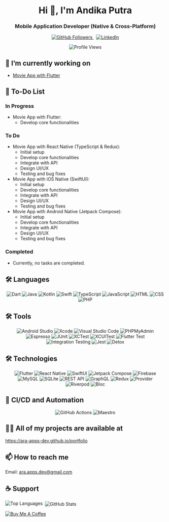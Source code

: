 <h1 align="center">Hi 👋, I'm Andika Putra</h1>
<h3 align="center">Mobile Application Developer (Native & Cross-Platform)</h3>

<p align="center">
  <a href="https://github.com/ara-apps-dev">
    <img src="https://img.shields.io/github/followers/ara-apps-dev?label=Follow&style=social" alt="GitHub Followers">
  </a>
  &nbsp;
  <a href="https://www.linkedin.com/in/andika-p-2a337a214">
    <img src="https://img.shields.io/badge/LinkedIn-Connect-blue" alt="LinkedIn">
  </a>
</p>

<p align="center">
  <img src="https://komarev.com/ghpvc/?username=ara-apps-dev&label=Profile%20views&color=0e75b6&style=flat" alt="Profile Views">
</p>

<h2>🔭 I’m currently working on</h2>
<ul>
  <li><a href="https://github.com/ara-apps-dev/movie-app-flutter">Movie App with Flutter</a></li>
</ul>

<h2>📝 To-Do List</h2>

<h3>In Progress</h3>
<ul>
  <li>Movie App with Flutter:
    <ul>
      <li>Develop core functionalities</li>
    </ul>
  </li>
</ul>

<h3>To Do</h3>
<ul>
  <li>Movie App with React Native (TypeScript & Redux):
    <ul>
      <li>Initial setup</li>
      <li>Develop core functionalities</li>
      <li>Integrate with API</li>
      <li>Design UI/UX</li>
      <li>Testing and bug fixes</li>
    </ul>
  </li>
  <li>Movie App with iOS Native (SwiftUI):
    <ul>
      <li>Initial setup</li>
      <li>Develop core functionalities</li>
      <li>Integrate with API</li>
      <li>Design UI/UX</li>
      <li>Testing and bug fixes</li>
    </ul>
  </li>
  <li>Movie App with Android Native (Jetpack Compose):
    <ul>
      <li>Initial setup</li>
      <li>Develop core functionalities</li>
      <li>Integrate with API</li>
      <li>Design UI/UX</li>
      <li>Testing and bug fixes</li>
    </ul>
  </li>
</ul>

<h3>Completed</h3>
<ul>
  <li>Currently, no tasks are completed.</li>
</ul>

<h2>🛠 Languages</h2>
<p align="center">
  <img src="https://img.shields.io/badge/Dart-0175C2?style=for-the-badge&logo=dart&logoColor=white" alt="Dart">
  <img src="https://img.shields.io/badge/Java-007396?style=for-the-badge&logo=java&logoColor=white" alt="Java">
  <img src="https://img.shields.io/badge/Kotlin-0095D5?style=for-the-badge&logo=kotlin&logoColor=white" alt="Kotlin">
  <img src="https://img.shields.io/badge/Swift-FA7343?style=for-the-badge&logo=swift&logoColor=white" alt="Swift">
  <img src="https://img.shields.io/badge/TypeScript-007ACC?style=for-the-badge&logo=typescript&logoColor=white" alt="TypeScript">
  <img src="https://img.shields.io/badge/JavaScript-F7DF1E?style=for-the-badge&logo=javascript&logoColor=black" alt="JavaScript">
  <img src="https://img.shields.io/badge/HTML5-E34F26?style=for-the-badge&logo=html5&logoColor=white" alt="HTML">
  <img src="https://img.shields.io/badge/CSS3-1572B6?style=for-the-badge&logo=css3&logoColor=white" alt="CSS">
  <img src="https://img.shields.io/badge/PHP-777BB4?style=for-the-badge&logo=php&logoColor=white" alt="PHP">
</p>

<h2>🛠 Tools</h2>
<p align="center">
  <img src="https://img.shields.io/badge/Android_Studio-3DDC84?style=for-the-badge&logo=android-studio&logoColor=white" alt="Android Studio">
  <img src="https://img.shields.io/badge/Xcode-1575F9?style=for-the-badge&logo=xcode&logoColor=white" alt="Xcode">
  <img src="https://img.shields.io/badge/Visual_Studio_Code-007ACC?style=for-the-badge&logo=visual-studio-code&logoColor=white" alt="Visual Studio Code">
  <img src="https://img.shields.io/badge/PHPMyAdmin-00529B?style=for-the-badge&logo=phpmyadmin&logoColor=white" alt="PHPMyAdmin">
  <img src="https://img.shields.io/badge/Espresso-3DDC84?style=for-the-badge&logo=android&logoColor=white" alt="Espresso">
  <img src="https://img.shields.io/badge/JUnit-25A162?style=for-the-badge&logo=junit5&logoColor=white" alt="JUnit">
  <img src="https://img.shields.io/badge/XCTest-1575F9?style=for-the-badge&logo=xcode&logoColor=white" alt="XCTest">
  <img src="https://img.shields.io/badge/XCUITest-5A5A5A?style=for-the-badge&logo=xcode&logoColor=white" alt="XCUITest">
  <img src="https://img.shields.io/badge/Flutter_Test-02569B?style=for-the-badge&logo=flutter&logoColor=white" alt="Flutter Test">
  <img src="https://img.shields.io/badge/Integration_Testing-FFA100?style=for-the-badge&logo=flutter&logoColor=white" alt="Integration Testing">
  <img src="https://img.shields.io/badge/Jest-C21325?style=for-the-badge&logo=jest&logoColor=white" alt="Jest">
  <img src="https://img.shields.io/badge/Detox-7E57C2?style=for-the-badge&logo=detox&logoColor=white" alt="Detox">
</p>

<h2>🛠 Technologies</h2>
<p align="center">
  <img src="https://img.shields.io/badge/Flutter-02569B?style=for-the-badge&logo=flutter&logoColor=white" alt="Flutter">
  <img src="https://img.shields.io/badge/React_Native-20232A?style=for-the-badge&logo=react&logoColor=61DAFB" alt="React Native">
  <img src="https://img.shields.io/badge/SwiftUI-34AADC?style=for-the-badge&logo=swift&logoColor=white" alt="SwiftUI">
  <img src="https://img.shields.io/badge/Jetpack_Compose-4285F4?style=for-the-badge&logo=jetpack-compose&logoColor=white" alt="Jetpack Compose">
  <img src="https://img.shields.io/badge/Firebase-FFCA28?style=for-the-badge&logo=firebase&logoColor=black" alt="Firebase">
  <img src="https://img.shields.io/badge/MySQL-4479A1?style=for-the-badge&logo=mysql&logoColor=white" alt="MySQL">
  <img src="https://img.shields.io/badge/SQLite-003B57?style=for-the-badge&logo=sqlite&logoColor=white" alt="SQLite">
  <img src="https://img.shields.io/badge/REST_API-000000?style=for-the-badge&logo=rest&logoColor=white" alt="REST API">
  <img src="https://img.shields.io/badge/GraphQL-E10098?style=for-the-badge&logo=graphql&logoColor=white" alt="GraphQL">
  <img src="https://img.shields.io/badge/Redux-764ABC?style=for-the-badge&logo=redux&logoColor=white" alt="Redux">
  <img src="https://img.shields.io/badge/Provider-1D3557?style=for-the-badge&logoColor=white" alt="Provider">
  <img src="https://img.shields.io/badge/Riverpod-8E2DE2?style=for-the-badge&logoColor=white" alt="Riverpod">
  <img src="https://img.shields.io/badge/Bloc-4B86F1?style=for-the-badge&logoColor=white" alt="Bloc">
</p>

<h2>🚀 CI/CD and Automation</h2>
<p align="center">
  <img src="https://img.shields.io/badge/GitHub_Actions-2088FF?style=for-the-badge&logo=github-actions&logoColor=white" alt="GitHub Actions">
  <img src="https://img.shields.io/badge/Maestro-A5C9FF?style=for-the-badge&logo=maestro&logoColor=white" alt="Maestro">
</p>

<h2>👨‍💻 All of my projects are available at</h2>
<p>
  <a href="https://ara-apps-dev.github.io/portfolio">https://ara-apps-dev.github.io/portfolio</a>
</p>

<h2>📫 How to reach me</h2>
<p>
  Email: <a href="mailto:ara.apps.dev@gmail.com">ara.apps.dev@gmail.com</a>
</p>

<h2>☕ Support</h2>

<p><img align="left" src="https://github-readme-stats.vercel.app/api/top-langs/?username=ara-apps-dev&layout=compact&hide_border=true&langs_count=6" alt="Top Languages" /></p>
    <p>&nbsp;<img align="center" src="https://github-readme-stats.vercel.app/api?username=ara-apps-dev&show_icons=true&hide_border=true&count_private=true" alt="GitHub Stats" /></p>

<p align="left">
  <a href="https://buymeacoffee.com/ara_apps_dev" target="_blank"><img src="https://img.shields.io/badge/Buy%20Me%20A%20Coffee-Support-yellow?style=for-the-badge&logo=buy-me-a-coffee&logoColor=black" alt="Buy Me A Coffee"></a>
</p>
